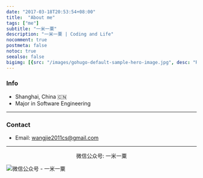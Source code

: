 ```yaml
---
date: "2017-03-18T20:53:54+08:00"
title:  "About me"
tags: ["me"]
subtitle: "一米一粟"
description: "一米一粟 | Coding and Life"
nocomment: true
postmeta: false
notoc: true
seealso: false
bigimg: [{src: "/images/gohugo-default-sample-hero-image.jpg", desc: "Review the world as a hero"}]
---
```


### Info

- Shanghai, China 🇨🇳
- Major in Software Engineering

---

### Contact

- Email: wangjie2011cs@gmail.com

---

<center>微信公众号: 一米一粟</center>

![微信公众号 - 一米一粟](https://ws1.sinaimg.cn/large/00704eQkgy1frnpro3wcjj3076076aar.jpg) 
